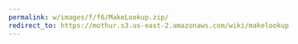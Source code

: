```yaml
---
permalink: w/images/f/f6/MakeLookup.zip/
redirect_to: https://mothur.s3.us-east-2.amazonaws.com/wiki/makelookup.zip
---
```


